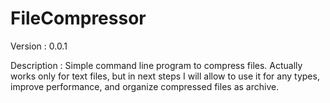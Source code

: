 # FileCompressor

Version : 0.0.1

Description :
  Simple command line program to compress files.
  Actually works only for text files, but in next steps
  I will allow to use it for any types, improve performance,
  and organize compressed files as archive.

